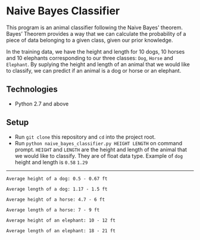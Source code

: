 # Naive Bayes Classifier

This program is an animal classifier following the Naive Bayes' theorem. Bayes’ Theorem provides a way that we can calculate the probability of a piece of data belonging to a given class, given our prior knowledge.

In the training data, we have the height and length for 10 dogs, 10 horses and 10 elephants corresponding to our three classes: `Dog`, `Horse` and `Elephant`. By suplying the height and length of an animal that we would like to classify, we can predict if an animal is a dog or horse or an elephant. 

## Technologies

* Python 2.7 and above

## Setup

* Run `git clone` this repository and `cd` into the project root.
* Run `python naive_bayes_classifier.py HEIGHT LENGTH` on command prompt. `HEIGHT` and `LENGTH` are the height and length of the animal that we would like to classify. They are of float data type. Example of `dog` height and length is `0.58` `1.29`

------

```
Average height of a dog: 0.5 - 0.67 ft

Average length of a dog: 1.17 - 1.5 ft

Average height of a horse: 4.7 - 6 ft

Average length of a horse: 7 - 9 ft

Average height of an elephant: 10 - 12 ft

Average length of an elephant: 18 - 21 ft
```

